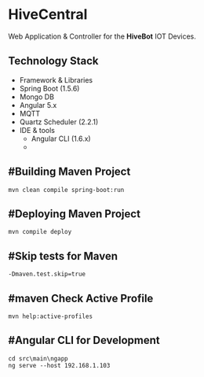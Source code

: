 # HiveCentral
Web Application & Controller for the **HiveBot** IOT Devices.

## Technology Stack
 - Framework & Libraries
 - Spring Boot (1.5.6)
 - Mongo DB
 - Angular 5.x
 - MQTT
 - Quartz Scheduler (2.2.1)
 - IDE & tools
	 - Angular CLI (1.6.x)
	 -

#Building Maven Project
----------
    mvn clean compile spring-boot:run



#Deploying Maven Project
----------
    mvn compile deploy

#Skip tests for Maven
----------
    -Dmaven.test.skip=true

#maven Check Active Profile
----------
    mvn help:active-profiles

#Angular CLI for Development
----------
    cd src\main\ngapp
    ng serve --host 192.168.1.103

